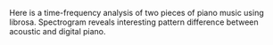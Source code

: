 Here is a time-frequency analysis of two pieces of piano music using librosa. Spectrogram reveals interesting pattern difference between acoustic and digital piano.
